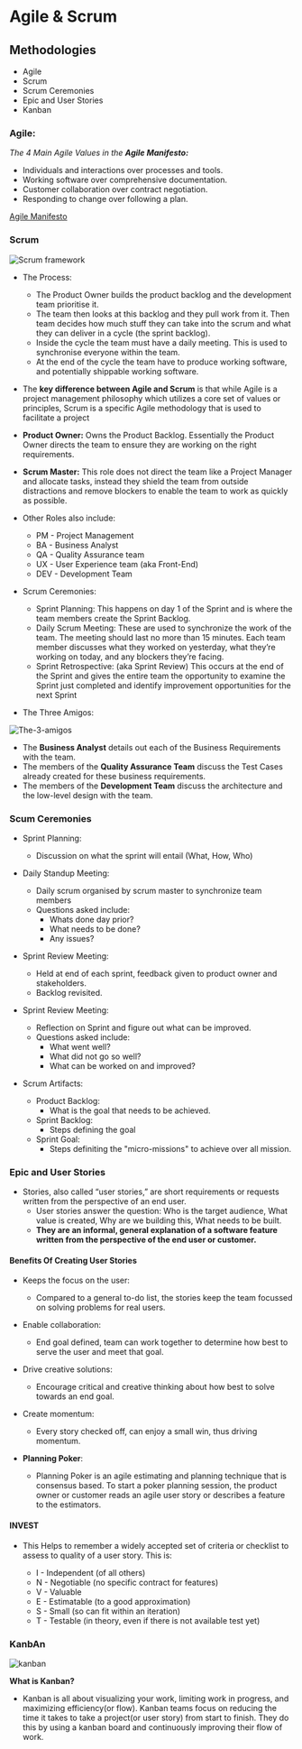 # Agile & Scrum

## Methodologies

- Agile
- Scrum
- Scrum Ceremonies
- Epic and User Stories
- Kanban

### Agile:

_The 4 Main Agile Values in the **Agile Manifesto:**_

- Individuals and interactions over processes and tools.
- Working software over comprehensive documentation.
- Customer collaboration over contract negotiation.
- Responding to change over following a plan.

[Agile Manifesto](https://agilemanifesto.org/)

### Scrum

![Scrum framework](images/iterative.jpg)

- The Process: 
	- The Product Owner builds the product backlog and the development team prioritise it.
	- The team then looks at this backlog and they pull work from it. Then team decides how much stuff they can take into the scrum and what they can deliver in a cycle (the sprint backlog).
	- Inside the cycle the team must have a daily meeting. This is used to synchronise everyone within the team.
	- At the end of the cycle the team have to produce working software, and potentially shippable working software.

- The **key difference between Agile and Scrum** is that while Agile is a project management philosophy which utilizes a core set of values or principles, Scrum is a specific Agile methodology that is used to facilitate a project

- **Product Owner:** Owns the Product Backlog. Essentially the Product Owner directs the team to ensure they are working on the right requirements.

- **Scrum Master:** This role does not direct the team like a Project Manager and allocate tasks, instead they shield the team from outside distractions and remove blockers to enable the team to work as quickly as possible.

- Other Roles also include:
	- PM - Project Management
	- BA - Business Analyst
	- QA - Quality Assurance team
	- UX - User Experience team (aka Front-End)
	- DEV - Development Team

- Scrum Ceremonies:

	- Sprint Planning: This happens on day 1 of the Sprint and is where the team members create the Sprint Backlog.
	- Daily Scrum Meeting: These are used to synchronize the work of the team. The meeting should last no more than 15 minutes. Each team member discusses what they worked on yesterday, what they’re working on today, and any blockers they’re facing.
	- Sprint Retrospective: (aka Sprint Review) This occurs at the end of the Sprint and gives the entire team the opportunity to examine the Sprint just completed and identify improvement opportunities for the next Sprint

- The Three Amigos:

![The-3-amigos](images/3amigos.png)

- The **Business Analyst** details out each of the Business Requirements with the team.
- The members of the **Quality Assurance Team** discuss the Test Cases already created for these business requirements.
- The members of the **Development Team** discuss the architecture and the low-level design with the team.

### Scum Ceremonies

- Sprint Planning: 
	- Discussion on what the sprint will entail (What, How, Who)
 
- Daily Standup Meeting: 
	-   Daily scrum organised by scrum master to synchronize team members
	- Questions asked include:
		- Whats done day prior?
		- What needs to be done? 
		- Any issues?

- Sprint Review Meeting:
	- Held at end of each sprint, feedback given to product owner and stakeholders.
	- Backlog revisited.

- Sprint Review Meeting: 
	- Reflection on Sprint and figure out what can be improved.
	- Questions asked include:
		- What went well?
		- What did not go so well?
		- What can be worked on and improved?

- Scrum Artifacts: 
	- Product Backlog:
		- What is the goal that needs to be achieved.
	- Sprint Backlog:
		- Steps defining the goal
	- Sprint Goal:
		- Steps definiting the "micro-missions" to achieve over all mission.

### Epic and User Stories

- Stories, also called “user stories,” are short requirements or requests written from the perspective of an end user.
	- User stories answer the question: Who is the target audience, What value is created, Why are we building this, What needs to be built. 
	- **They are an informal, general explanation of a software feature written from the perspective of the end user or customer.**

#### Benefits Of Creating User Stories

- Keeps the focus on the user:
	- Compared to a general to-do list, the stories keep the team focussed on solving problems for real users.
- Enable collaboration:
	- End goal defined, team can work together to determine how best to serve the user and meet that goal.
- Drive creative solutions:
	- Encourage critical and creative thinking about how best to solve towards an end goal.
- Create momentum:
	- Every story checked off, can enjoy a small win, thus driving momentum.

- **Planning Poker**:
	- Planning Poker is an agile estimating and planning technique that is consensus based. To start a poker planning session, the product owner or customer reads an agile user story or describes a feature to the estimators.

#### INVEST

-  This Helps to remember a widely accepted set of criteria or checklist to assess to quality of a user story. This is:

	- I - Independent (of all others)
	- N - Negotiable (no specific contract for features)
	- V - Valuable
	- E - Estimatable (to a good approximation)
	- S - Small (so can fit within an iteration)
	- T - Testable (in theory, even if there is not available test yet)

### KanbAn

![kanban](images/kanban.JPG)

**What is Kanban?**

- Kanban is all about visualizing your work, limiting work in progress, and maximizing efficiency(or flow). Kanban teams focus on reducing the time it takes to take a project(or user story) from start to finish. They do this by using a kanban board and continuously improving their flow of work. 
